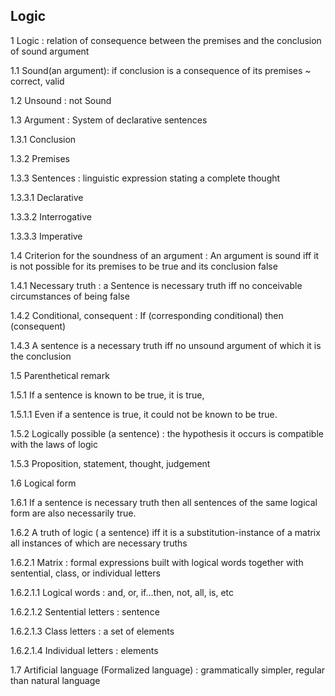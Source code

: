 Logic
-------

1	Logic : relation of consequence between the premises and the conclusion of sound argument

1.1	Sound(an argument): if conclusion is a consequence of its premises ~ correct, valid

1.2	Unsound : not Sound

1.3	Argument : System of declarative sentences

1.3.1	Conclusion

1.3.2	Premises

1.3.3	Sentences : linguistic expression stating a complete thought

1.3.3.1	Declarative

1.3.3.2	Interrogative

1.3.3.3	Imperative

1.4	Criterion for the soundness of an argument : An argument is sound iff it is not possible for its premises to be true and its conclusion false

1.4.1	Necessary truth : a Sentence is necessary truth iff no conceivable circumstances of being false

1.4.2	Conditional, consequent : If (corresponding conditional) then (consequent)

1.4.3	A sentence is a necessary truth iff no unsound argument of which it is the conclusion

1.5	Parenthetical remark 

1.5.1	If a sentence is known to be true, it is true,

1.5.1.1	Even if a sentence is true, it could not be known to be true.

1.5.2	Logically possible (a sentence) : the hypothesis it occurs is compatible with the laws of logic

1.5.3	Proposition, statement, thought, judgement

1.6	Logical form

1.6.1	If a sentence is necessary truth then all sentences of the same logical form are also necessarily true.

1.6.2	A truth of logic ( a sentence) iff it is a substitution-instance of a matrix all instances of which are necessary truths

1.6.2.1	Matrix : formal expressions built with logical words together with sentential, class, or individual letters

1.6.2.1.1	Logical words : and, or, if…then, not, all, is, etc

1.6.2.1.2	Sentential letters : sentence

1.6.2.1.3	Class letters : a set of elements

1.6.2.1.4	Individual letters : elements

1.7	Artificial language (Formalized language) : grammatically simpler, regular than natural language

